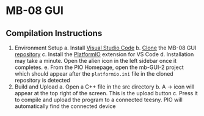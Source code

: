 
# MB-08 GUI

## Compilation Instructions
1. Environment Setup
    a. Install [Visual Studio Code](code.visualstudio.com)
    b. [Clone](https://learn.microsoft.com/en-us/azure/developer/javascript/how-to/with-visual-studio-code/clone-github-repository?tabs=create-repo-command-palette%2Cinitialize-repo-activity-bar%2Ccreate-branch-command-palette%2Ccommit-changes-command-palette%2Cpush-command-palette) the MB-08 GUI [repository](github.com/cbarrett-sbir/mb-GUI-2)
	c. Install the [PlatformIO]( platformio.org/install/ide?install=vscode) extension for VS Code
	d. Installation may take a minute. Open the alien icon in the left sidebar once it completes.
	e. From the PIO Homepage, open the mb-GUI-2 project which should appear after the ``platformio.ini`` file in the cloned repository is detected
3. Build and Upload
	a. Open a C++ file in the src directory
	b. A &rarr; icon will appear at the top right of the screen. This is the upload button
	c. Press it to compile and upload the program to a connected teesny. PIO will automatically find the connected device
